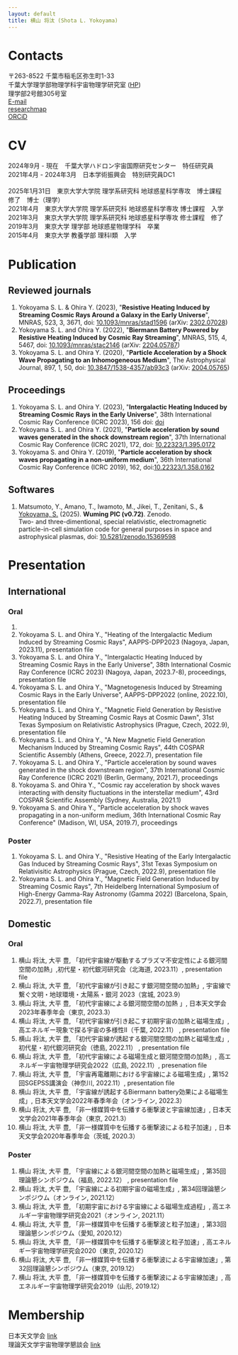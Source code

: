 ```yaml
---
layout: default
title: 横山 将汰 (Shota L. Yokoyama)
---
```


# Contacts
〒263-8522 千葉市稲毛区弥生町1-33 \
千葉大学理学部物理学科宇宙物理学研究室 ([HP](https://www.astro.phys.s.chiba-u.ac.jp/index.html)) \
理学部2号館305号室 \
[E-mail](mailto:shota.yokoyama@chiba-u.jp) \
[researchmap](https://researchmap.jp/slyokoyama) \
[ORCiD](https://orcid.org/0000-0002-3743-414X)

# CV
2024年9月 - 現在　千葉大学ハドロン宇宙国際研究センター　特任研究員 \
2021年4月 - 2024年3月　日本学術振興会　特別研究員DC1 \
\
2025年1月31日　東京大学大学院 理学系研究科 地球惑星科学専攻　博士課程　修了　博士（理学）\
2021年4月　東京大学大学院 理学系研究科 地球惑星科学専攻 博士課程　入学 \
2021年3月　東京大学大学院 理学系研究科 地球惑星科学専攻 修士課程　修了 \
2019年3月　東京大学 理学部 地球惑星物理学科　卒業 \
2015年4月　東京大学 教養学部 理科I類　入学 

<!--
# Links
[researchmap](https://researchmap.jp/slyokoyama) \
[ORCiD](https://orcid.org/0000-0002-3743-414X)
-->

<!--
<details><summary> Research interests </summary>

  test

</details>
-->

# Publication
## Reviewed journals
1. Yokoyama S. L. & Ohira Y. (2023),
"**Resistive Heating Induced by Streaming Cosmic Rays Around a Galaxy in the Early Universe**", MNRAS, 523, 3, 3671,
doi: [10.1093/mnras/stad1596](https://doi.org/10.1093/mnras/stad1596)
(arXiv: [2302.07028](https://arxiv.org/abs/2302.07028))
2. Yokoyama S. L. and Ohira Y. (2022),
"**Biermann Battery Powered by Resistive Heating Induced by Cosmic Ray Streaming**", MNRAS, 515, 4, 5467,
doi: [10.1093/mnras/stac2146](https://doi.org/10.1093/mnras/stac2146)
(arXiv: [2204.05787](https://arxiv.org/abs/2204.05787))
3. Yokoyama S. L. and Ohira Y. (2020),
"**Particle Acceleration by a Shock Wave Propagating to an Inhomogeneous Medium**", The Astrophysical Journal, 897, 1, 50,
doi: [10.3847/1538-4357/ab93c3](https://doi.org/10.3847/1538-4357/ab93c3)
(arXiv: [2004.05765](https://arxiv.org/abs/2004.05765))

## Proceedings
1. Yokoyama S. L. and Ohira Y. (2023),
"**Intergalactic Heating Induced by Streaming Cosmic Rays in the Early Universe**", 38th International Cosmic Ray Conference (ICRC 2023), 156
doi: [doi](https://pos.sissa.it/444/156)
2. Yokoyama S. L. and Ohira Y. (2021),
"**Particle acceleration by sound waves generated in the shock downstream region**", 37th International Cosmic Ray Conference (ICRC 2021), 172,
doi: [10.22323/1.395.0172](https://doi.org/10.22323/1.395.0172)
3. Yokoyama S. and Ohira Y. (2019),
"**Particle acceleration by shock waves propagating in a non-uniform medium**", 36th International Cosmic Ray Conference (ICRC 2019), 162,
doi:[10.22323/1.358.0162](https://doi.org/10.22323/1.358.0162)

## Softwares
1. Matsumoto, Y., Amano, T., Iwamoto, M., Jikei, T., Zenitani, S., & <u>Yokoyama, S.</u> (2025). **Wuming PIC (v0.72)**. Zenodo. \
Two- and three-dimentional, special relativistic, electromagnetic particle-in-cell simulation code for general purposes in space and astrophysical plasmas, 
doi: [10.5281/zenodo.15369598](https://doi.org/10.5281/zenodo.15369598)

# Presentation
## International
### Oral
1. 
1. Yokoyama S. L. and Ohira Y., "Heating of the Intergalactic Medium Induced by Streaming Cosmic Rays", AAPPS-DPP2023 (Nagoya, Japan, 2023.11), presentation file
2. Yokoyama S. L. and Ohira Y., "Intergalactic Heating Induced by Streaming Cosmic Rays in the Early Universe", 38th International Cosmic Ray Conference (ICRC 2023) (Nagoya, Japan, 2023.7-8), proceedings, presentation file
3. Yokoyama S. L. and Ohira Y., "Magnetogenesis Induced by Streaming Cosmic Rays in the Early Universe", AAPPS-DPP2022 (online, 2022.10), presentation file
4. Yokoyama S. L. and Ohira Y., "Magnetic Field Generation by Resistive Heating Induced by Streaming Cosmic Rays at Cosmic Dawn", 31st Texas Symposium on Relativistic Astrophysics (Prague, Czech, 2022.9), presentation file
5. Yokoyama S. L. and Ohira Y., "A New Magnetic Field Generation Mechanism Induced by Streaming Cosmic Rays", 44th COSPAR Scientific Assembly (Athens, Greece, 2022.7), presentation file 
6. Yokoyama S. L. and Ohira Y., "Particle acceleration by sound waves generated in the shock downstream region", 37th International Cosmic Ray Conference (ICRC 2021) (Berlin, Germany, 2021.7), proceedings
7. Yokoyama S. and Ohira Y., "Cosmic ray acceleration by shock waves interacting with density fluctuations in the interstellar medium", 43rd COSPAR Scientific Assembly (Sydney, Australia, 2021.1)
8. Yokoyama S. and Ohira Y., "Particle acceleration by shock waves propagating in a non-uniform medium, 36th International Cosmic Ray Conference" (Madison, WI, USA, 2019.7), proceedings 

### Poster
1. Yokoyama S. L. and Ohira Y., "Resistive Heating of the Early Intergalactic Gas Induced by Streaming Cosmic Rays", 31st Texas Symposium on Relativisitic Astrophysics (Prague, Czech, 2022.9), presentation file
2. Yokoyama S. L. and Ohira Y., "Magnetic Field Generation Induced by Streaming Cosmic Rays", 7th Heidelberg International Symposium of High-Energy Gamma-Ray Astronomy (Gamma 2022) (Barcelona, Spain, 2022.7), presentation file

## Domestic
### Oral
1. 横山 将汰, 大平 豊, 「初代宇宙線が駆動するプラズマ不安定性による銀河間空間の加熱」,初代星・初代銀河研究会（北海道, 2023.11）, presentation file 
1. 横山 将汰, 大平 豊, 「初代宇宙線が引き起こす銀河間空間の加熱」, 宇宙線で繋ぐ文明・地球環境・太陽系・銀河 2023（宮城, 2023.9）
1. 横山 将汰, 大平 豊, 「初代宇宙線による銀河間空間の加熱 」, 日本天文学会2023年春季年会（東京, 2023.3）
1. 横山 将汰, 大平 豊, 「初代宇宙線が引き起こす初期宇宙の加熱と磁場生成」, 高エネルギー現象で探る宇宙の多様性II（千葉, 2022.11） , presentation file
1. 横山 将汰, 大平 豊, 「初代宇宙線が誘起する銀河間空間の加熱と磁場生成」, 初代星・初代銀河研究会（徳島, 2022.11） , presentation file 
1. 横山 将汰, 大平 豊, 「初代宇宙線による磁場生成と銀河間空間の加熱」, 高エネルギー宇宙物理学研究会2022（広島, 2022.11）, presenation file
1. 横山 将汰, 大平 豊, 「宇宙再電離期における宇宙線による磁場生成」, 第152回SGEPSS講演会（神奈川, 2022.11）, presentation file 
1. 横山 将汰, 大平 豊, 「宇宙線が誘起するBiermann battery効果による磁場生成」, 日本天文学会2022年春季年会（オンライン, 2022.3）
1. 横山 将汰, 大平 豊, 「非一様媒質中を伝播する衝撃波と宇宙線加速」, 日本天文学会2021年春季年会（東京, 2021.3）
1. 横山 将汰, 大平 豊, 「非一様媒質中を伝播する衝撃波による粒子加速」, 日本天文学会2020年春季年会（茨城, 2020.3）

### Poster
1. 横山 将汰, 大平 豊, 「宇宙線による銀河間空間の加熱と磁場生成」, 第35回理論懇シンポジウム（福島, 2022.12） , presentation file
1. 横山 将汰, 大平 豊, 「宇宙線による初期宇宙の磁場生成」, 第34回理論懇シンポジウム（オンライン, 2021.12）
1. 横山 将汰, 大平 豊, 「初期宇宙における宇宙線による磁場生成過程」, 高エネルギー宇宙物理学研究会2021（オンライン, 2021.11）
1. 横山 将汰, 大平 豊, 「非一様媒質中を伝播する衝撃波と粒子加速」, 第33回理論懇シンポジウム（愛知, 2020.12）
1. 横山 将汰, 大平 豊, 「非一様媒質中を伝播する衝撃波と粒子加速」, 高エネルギー宇宙物理学研究会2020（東京, 2020.12）
1. 横山 将汰, 大平 豊, 「非一様媒質中を伝播する衝撃波による宇宙線加速」, 第32回理論懇シンポジウム（東京, 2019.12）
1. 横山 将汰, 大平 豊, 「非一様媒質中を伝播する衝撃波による宇宙線加速」, 高エネルギー宇宙物理学研究会2019（山形, 2019.12）

# Membership
日本天文学会 [link](https://www.asj.or.jp/jp/) \
理論天文学宇宙物理学懇談会 [link](http://rironkon.jp/)

